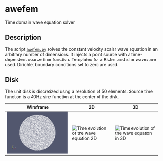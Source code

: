 # awefem
Time domain wave equation solver

Description
-----------
The script [`awefem.py`](awefem.py) solves the constant velocity scalar wave equation in an arbitrary number of dimensions. It injects a point source with a time-dependent source time function. Templates for a Ricker and sine waves are used. Dirichlet boundary conditions set to zero are used.

Disk
--------
The unit disk is discretized using a resolution of 50 elements. Source time function is a 40Hz sine function at the center of the disk.

Wireframe | 2D | 3D
----------|----|----
![Wireframe of domain](https://raw.githubusercontent.com/cako/fenics-scripts/master/awefem/circle/circle_wire.png)|![Time evolution of the wave equation 2D](https://raw.githubusercontent.com/cako/fenics-scripts/master/awefem/circle/circle_flat.gif)|![Time evolution of the wave equation in 3D](https://raw.githubusercontent.com/cako/fenics-scripts/master/awefem/circle/circle.gif)



